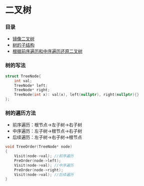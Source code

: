 # 二叉树

### 目录

* [镜像二叉树](jing-xiang-er-cha-shu.md)
* [树的子结构](shu-de-zi-jie-gou.md)
* [根据前序遍历和中序遍历还原二叉树](gen-ju-qian-xu-bian-li-he-zhong-xu-bian-li-hai-yuan-er-cha-shu.md)

### 树的写法

```cpp
struct TreeNode{
    int val;
    TreeNode* left;
    TreeNode* right;
    TreeNode(int x): val(x), left(nullptr), right(nullptr){}
};
```

### 树的遍历方法

* 前序遍历：根节点-&gt;左子树-&gt;右子树
* 中序遍历：左子树-&gt;根节点-&gt;右子树
* 后续遍历：左子树-&gt;右子树-&gt;根节点

```cpp
void TreeOrder(TreeNode* node)
{
    Visit(node->val); //前序遍历
    PreOrder(node->left);
    Visit(node->val); //中序遍历
    PreOrder(node->right);
    Visit(node->val); //后续遍历
}
```

